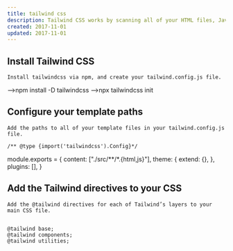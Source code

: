 ```yaml
---
title: tailwind css
description: Tailwind CSS works by scanning all of your HTML files, JavaScript components, and any other templates for class names, generating the corresponding styles and then writing them to a static CSS file.Helpful in making responsive .
created: 2017-11-01
updated: 2017-11-01
---
```


##  Install Tailwind CSS
    Install tailwindcss via npm, and create your tailwind.config.js file.

-->npm install -D tailwindcss
-->npx tailwindcss init

##  Configure your template paths
    Add the paths to all of your template files in your tailwind.config.js file.

    /** @type {import('tailwindcss').Config}*/ 
  module.exports = {
  content: ["./src/**/*.{html,js}"],
  theme: {
    extend: {},
  },
  plugins: [],
  }

##  Add the Tailwind directives to your CSS
    Add the @tailwind directives for each of Tailwind’s layers to your main CSS file.


    @tailwind base;
    @tailwind components;
    @tailwind utilities;


